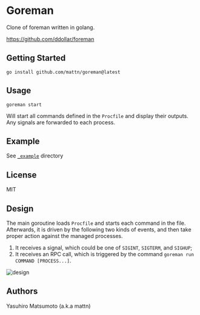 # Goreman

Clone of foreman written in golang.

https://github.com/ddollar/foreman

## Getting Started

    go install github.com/mattn/goreman@latest

## Usage

    goreman start

Will start all commands defined in the `Procfile` and display their outputs.
Any signals are forwarded to each process.

## Example

See [`_example`](_example/) directory

## License

MIT

## Design

The main goroutine loads `Procfile` and starts each command in the file. Afterwards, it is driven by the following two kinds of events, and then take proper action against the managed processes.

1. It receives a signal, which could be one of `SIGINT`, `SIGTERM`, and `SIGHUP`;
2. It receives an RPC call, which is triggered by the command `goreman run COMMAND [PROCESS...]`.

![design](images/design.png)

## Authors

Yasuhiro Matsumoto (a.k.a mattn)
